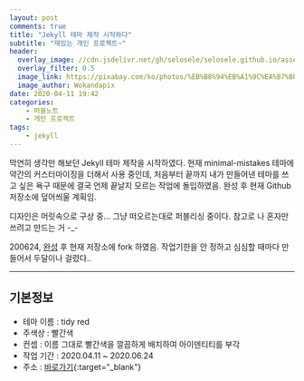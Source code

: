 ```yaml
---
layout: post
comments: true
title: "Jekyll 테마 제작 시작하다"
subtitle: "재밌는 개인 프로젝트~"
header:
  overlay_image: //cdn.jsdelivr.net/gh/selosele/selosele.github.io/assets/images/thumb/blog_thumb01.jpg
  overlay_filter: 0.5
  image_link: https://pixabay.com/ko/photos/%EB%B8%94%EB%A1%9C%EA%B7%B8-%EC%9D%B8%ED%84%B0%EB%84%B7-%EC%9B%B9-%EA%B8%B0%EC%88%A0-2355684/
  image_author: Wokandapix
date: 2020-04-11 19:42
categories:
    - 퍼블노트
    - 개인 프로젝트
tags:
    - jekyll
---
```


막연히 생각만 해보던 Jekyll 테마 제작을 시작하였다. 현재 minimal-mistakes 테마에 약간의 커스터마이징을 더해서 사용 중인데, 처음부터 끝까지 내가 만들어낸 테마를 쓰고 싶은 욕구 때문에 결국 언제 끝날지 모르는 작업에 돌입하였음. 완성 후 현재 Github 저장소에 덮어씌울 계획임.

디자인은 머릿속으로 구상 중... 그냥 떠오르는대로 퍼블리싱 중이다. 참고로 나 혼자만 쓰려고 만드는 거 -_-

200624, [완성](/2020/06/24/made-jekyll-theme/) 후 현재 저장소에 fork 하였음. 작업기한을 안 정하고 심심할 때마다 만들어서 두달이나 걸렸다..

---

## 기본정보

- 테마 이름 : tidy red
- 주색상 : 빨간색
- 컨셉 : 이름 그대로 빨간색을 깔끔하게 배치하여 아이덴티티를 부각
- 작업 기간 : 2020.04.11 ~ 2020.06.24
- 주소 : [바로가기](https://selosele.github.io/jekyll-theme-tidyred){:target="_blank"}